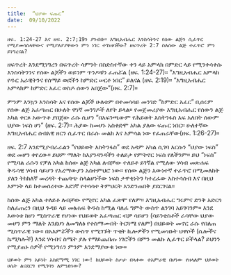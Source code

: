 ```yaml
---
title:  “ህያው ፍጡር”
date:  09/10/2022
---
```


`ዘፍ. 1:24-27 እና ዘፍ. 2:7;19ን ያንብቡ። እግዚአብሔር እንስሳትንና የሰው ልጅን ሲፈጥር የሚያመሳስላቸውና የሚያለያያቸውን ምን ነገር ተገነዘባችሁ? ዘፍጥረት 2:7 ስለሰው ልጅ ተፈጥሮ ምን ይነግረናል?`

ዘፍጥረት እንደሚነግረን በፍጥረት ሳምንት በስድስተኛው ቀን ላይ አምላክ በምድር ላይ የሚንቀሳቀሱ እንስሳትንንና የሰው ልጆችን ወይንም ጥንዶቹን ፈጠሯል (ዘፍ. 1:24-27)። “እግዚአብሔር አምላክ የዱር አራዊትንና የሰማይ ወፎችን ከምድር ሠርቶ ነበር” ይለናል (ዘፍ. 2:19)። “እግዚአብሔር አምላክም ከምድር አፈር ወስዶ ሰውን አበጀው”(ዘፍ. 2:7)።

ምንም እንኳን እንስሳት እና የሰው ልጆች ሁለቱም በተመሳሳይ መንገድ “ከምድር አፈር” ቢሰሩም የሰው ልጅ አፈጣጠር በሁለት ዋነኛ መንገዶች ለየት ይላል። የመጀመሪያው እግዚአብሔር የሰውን ልጅ አካል ቀርጾ አውጥቶ ያበጀው ራሱ ሲሆን “በአፍንጫውም የሕይወት እስትንፋስ እፍ አለበት ሰውም ህያው ነፍስ ሆነ” (ዘፍ. 2:7)። ሕያው ከመሆኑ አስቀድሞ አካል ያለው ፍጡር ነበር። ሁለተኛው እግዚአብሔር ሰብአዊ ዘርን ሲፈጥር በራሱ መልክ እና አምሳል ነው የፈጠራቸው(ዘፍ. 1:26-27)።

ዘፍ. 2:7 እንደሚያብራራልን “የህይወት እስትንፋስ” ወደ አዳም አካል ሲገባ እርሱን “ህያው ነፍስ” ወደ መሆን ቀየረው። ይህም ማለት ከእያንዳንዳችን ተለይታ የምትኖር ነፍስ የለችንም። ይህ “ነፍስ” የሚባል ራሱን የቻለ አካል ከሰው ልጅ አካል ለብቻው ተለይቶ ይገኛል የሚለው ሃሳብ መጽሐፍ ቅዱሳዊ  ሃሳብ ሳይሆን የአረማውያን አስተምህሮ ነው። የሰው ልጅን እውነተኛ ተፈጥሮ በሚመለከት ያለን ትክክለኛ መረዳት ተጨባጭ ስላልሆነችው ነፍስ ታዋቂነትን ካተረፈው አስተሳሰብ እና በዚህ እምነት ላይ ከተመሰረተው አደገኛ የተሳሳተ ትምህርት እንድንጠበቅ ያደርገናል።

ከሰው ልጅ አካል ተለይቶ ለብቻው የሚኖር አካል ፈጽሞ የለም። እግዚአብሔር ግሩምና ድንቅ አድርጎ ስለፈጠረን በዚህ ጉዳይ ላይ መፅሐፍ ቅዱስ ከሚል ባለፈ ግምት ውስጥ ልንገባ አይገባንም። እንደ እውነቱ ከሆነ ሚስጥራዊ የሆነው የህይወት አፈጣጠር ብቻ ሳይሆን (ሳይንቲስቶች ራሳቸው ህያው መሆን ምን ማለት እንደሆነ ለመግለፅ የተስማሙበት ትርጓሜ የለም) በህይወት መኖር ራሱ የበለጠ ሚስጥራዊ ነው። በአእምሯችን ውስጥ የሚገኙት ጥቂት ኪሎዎችን የሚመዝኑት ህዋሶች (ሴሎችና ኬሚካሎች) እንደ ሃሳብና ስሜት ያሉ የማይጨበጡ ነገሮችን በምን መልኩ ሊፈጥር ይችላል? ይህንን የሚያጠኑ ሰዎች የሚነግሩን ምንም እንደማያውቁ ነው።

`ህይወት ምን አይነት አስደማሚ ነገር ነው! ከህይወት ስጦታ በላቀው ተአምራዊ በሆነው የዘላለም ህይወት ሀሴት ልናደርግ የሚገባን ለምንድነው?`